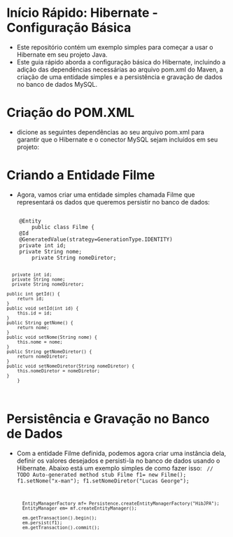 # Início Rápido: Hibernate - Configuração Básica
* Este repositório contém um exemplo simples para começar a usar o Hibernate em seu projeto Java.
* Este guia rápido aborda a configuração básica do Hibernate, incluindo a adição das dependências necessárias ao arquivo pom.xml do Maven, a criação de uma entidade simples e a persistência e gravação de dados no banco de dados MySQL.
  
# Criação do POM.XML
* dicione as seguintes dependências ao seu arquivo pom.xml para garantir que o Hibernate e o conector MySQL sejam incluídos em seu projeto:
  
# Criando a Entidade Filme

* Agora, vamos criar uma entidade simples chamada Filme que representará os dados que queremos persistir no banco de dados:

<code>    
	@Entity
        public class Filme {
	@Id
	@GeneratedValue(strategy=GenerationType.IDENTITY)
	private int id;
	private String nome;
	    private String nomeDiretor;
	
	  private int id;
	  private String nome;
	  private String nomeDiretor;
	
	public int getId() {
		return id;
	}
	public void setId(int id) {
		this.id = id;
	}
	public String getNome() {
		return nome;
	}
	public void setNome(String nome) {
		this.nome = nome;
	}
	public String getNomeDiretor() {
		return nomeDiretor;
	}
	public void setNomeDiretor(String nomeDiretor) {
		this.nomeDiretor = nomeDiretor;
	}
        }
</code>

# Persistência e Gravação no Banco de Dados

* Com a entidade Filme definida, podemos agora criar uma instância dela, definir os valores desejados e persisti-la no banco de dados usando o Hibernate. Abaixo está um exemplo simples de como fazer isso:
  <code>
		// TODO Auto-generated method stub
		Filme f1= new Filme();
		f1.setNome("x-man");
		f1.setNomeDiretor("Lucas George");
		
		
		EntityManagerFactory mf= Persistence.createEntityManagerFactory("HibJPA");
		EntityManager em= mf.createEntityManager();
		
		em.getTransaction().begin();
		em.persist(f1);
		em.getTransaction().commit();

</code>
